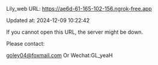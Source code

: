 Lily_web URL: https://ae6d-61-165-102-156.ngrok-free.app

Updated at: 2024-12-09 10:22:42

If you cannot open this URL, the server might be down.

Please contact: 

goley04@foxmail.com Or Wechat:GL_yeaH